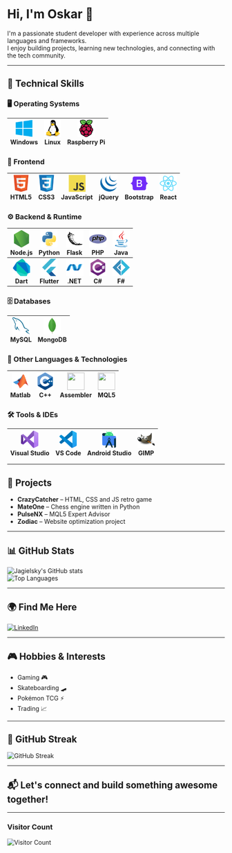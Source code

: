 # Hi, I'm Oskar 👋

I'm a passionate student developer with experience across multiple languages and frameworks.  
I enjoy building projects, learning new technologies, and connecting with the tech community.

---

## 🚀 Technical Skills

### 🖥️ Operating Systems
| <img src="https://raw.githubusercontent.com/devicons/devicon/master/icons/windows8/windows8-original.svg" width="40" height="40"/><br>**Windows** | <img src="https://raw.githubusercontent.com/devicons/devicon/master/icons/linux/linux-original.svg" width="40" height="40"/><br>**Linux** | <img src="https://raw.githubusercontent.com/devicons/devicon/master/icons/raspberrypi/raspberrypi-original.svg" width="40" height="40"/><br>**Raspberry Pi** |
|:---:|:---:|:---:|

### 🎨 Frontend
| <img src="https://raw.githubusercontent.com/devicons/devicon/master/icons/html5/html5-original.svg" width="40" height="40"/><br>**HTML5** | <img src="https://raw.githubusercontent.com/devicons/devicon/master/icons/css3/css3-original.svg" width="40" height="40"/><br>**CSS3** | <img src="https://raw.githubusercontent.com/devicons/devicon/master/icons/javascript/javascript-original.svg" width="40" height="40"/><br>**JavaScript** | <img src="https://raw.githubusercontent.com/devicons/devicon/master/icons/jquery/jquery-original.svg" width="40" height="40"/><br>**jQuery** | <img src="https://raw.githubusercontent.com/devicons/devicon/master/icons/bootstrap/bootstrap-plain.svg" width="40" height="40"/><br>**Bootstrap** | <img src="https://raw.githubusercontent.com/devicons/devicon/master/icons/react/react-original.svg" width="40" height="40"/><br>**React** |
|:---:|:---:|:---:|:---:|:---:|:---:|

### ⚙️ Backend & Runtime
| <img src="https://raw.githubusercontent.com/devicons/devicon/master/icons/nodejs/nodejs-original.svg" width="40" height="40"/><br>**Node.js** | <img src="https://raw.githubusercontent.com/devicons/devicon/master/icons/python/python-original.svg" width="40" height="40"/><br>**Python** | <img src="https://raw.githubusercontent.com/devicons/devicon/master/icons/flask/flask-original.svg" width="40" height="40"/><br>**Flask** | <img src="https://raw.githubusercontent.com/devicons/devicon/master/icons/php/php-original.svg" width="40" height="40"/><br>**PHP** | <img src="https://raw.githubusercontent.com/devicons/devicon/master/icons/java/java-original.svg" width="40" height="40"/><br>**Java** |
|:---:|:---:|:---:|:---:|:---:|
| <img src="https://raw.githubusercontent.com/devicons/devicon/master/icons/dart/dart-original.svg" width="40" height="40"/><br>**Dart** | <img src="https://raw.githubusercontent.com/devicons/devicon/master/icons/flutter/flutter-original.svg" width="40" height="40"/><br>**Flutter** | <img src="https://raw.githubusercontent.com/devicons/devicon/master/icons/dot-net/dot-net-original.svg" width="40" height="40"/><br>**.NET** | <img src="https://raw.githubusercontent.com/devicons/devicon/master/icons/csharp/csharp-original.svg" width="40" height="40"/><br>**C#** | <img src="https://raw.githubusercontent.com/devicons/devicon/master/icons/fsharp/fsharp-original.svg" width="40" height="40"/><br>**F#** |

### 🗄️ Databases
| <img src="https://raw.githubusercontent.com/devicons/devicon/master/icons/mysql/mysql-original.svg" width="40" height="40"/><br>**MySQL** | <img src="https://raw.githubusercontent.com/devicons/devicon/master/icons/mongodb/mongodb-original.svg" width="40" height="40"/><br>**MongoDB** |
|:---:|:---:|

### 🔣 Other Languages & Technologies
| <img src="https://raw.githubusercontent.com/devicons/devicon/master/icons/matlab/matlab-original.svg" width="40" height="40"/><br>**Matlab** | <img src="https://raw.githubusercontent.com/devicons/devicon/master/icons/cplusplus/cplusplus-original.svg" width="40" height="40"/><br>**C++** | <img src="https://user-images.githubusercontent.com/103866722/194773833-8571f323-4fa8-4036-a51c-57b9d29c683b.svg" width="40" height="40"/><br>**Assembler** | <img src="https://upload.wikimedia.org/wikipedia/commons/b/b1/MQL5_Community_Logo.png" width="40" height="40"/><br>**MQL5** |
|:---:|:---:|:---:|:---:|

### 🛠️ Tools & IDEs
| <img src="https://raw.githubusercontent.com/devicons/devicon/master/icons/visualstudio/visualstudio-original.svg" width="40" height="40"/><br>**Visual Studio** | <img src="https://raw.githubusercontent.com/devicons/devicon/master/icons/vscode/vscode-original.svg" width="40" height="40"/><br>**VS Code** | <img src="https://raw.githubusercontent.com/devicons/devicon/master/icons/androidstudio/androidstudio-original.svg" width="40" height="40"/><br>**Android Studio** | <img src="https://raw.githubusercontent.com/devicons/devicon/master/icons/gimp/gimp-original.svg" width="40" height="40"/><br>**GIMP** |
|:---:|:---:|:---:|:---:|

---

## 🧠 Projects

- **CrazyCatcher** – HTML, CSS and JS retro game  
- **MateOne** – Chess engine written in Python  
- **PulseNX** – MQL5 Expert Advisor  
- **Zodiac** – Website optimization project  

---

## 📊 GitHub Stats

![Jagielsky's GitHub stats](https://github-readme-stats.vercel.app/api?username=jagielsky&show_icons=true&theme=radical)  
![Top Languages](https://github-readme-stats.vercel.app/api/top-langs/?username=jagielsky&layout=compact&theme=radical)

---

## 🌍 Find Me Here

[![LinkedIn](https://img.shields.io/badge/LinkedIn-%230077B5.svg?style=for-the-badge&logo=linkedin&logoColor=white)](https://www.linkedin.com/in/jagielsky/)

---

## 🎮 Hobbies & Interests

- Gaming 🎮  
- Skateboarding 🛹  
- Pokémon TCG ⚡  
- Trading 📈  

---

## 📅 GitHub Streak

![GitHub Streak](https://github-readme-streak-stats.herokuapp.com/?user=jagielsky&theme=radical)

---

## 📬 Let's connect and build something awesome together!

---

### Visitor Count

![Visitor Count](https://profile-counter.glitch.me/jagielsky/count.svg)
